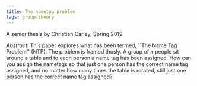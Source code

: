 ```yaml
---
title: The nametag problem
tags: group-theory
---
```


A senior thesis by Christian Carley, Spring 2019<!--more-->

*Abstract*: This paper explores what has been termed, ``The Name Tag Problem'' (NTP). The problem is framed thusly. A group of $n$ people sit around a table and to each person a name tag has been assigned. How can you assign the nametags so that just one person has the correct name tag assigned, and no matter how many times the table is rotated, still just one person has the correct name tag assigned?